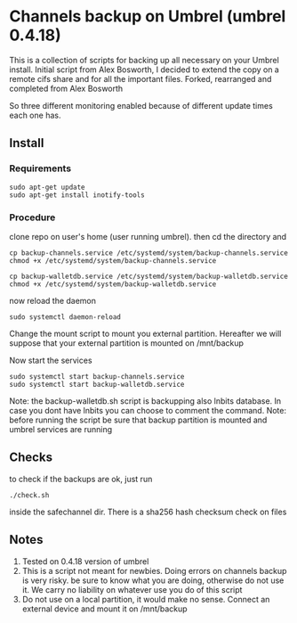 # Channels backup on Umbrel (umbrel 0.4.18)


This is a collection of scripts for backing up all necessary on your Umbrel install. Initial script from Alex Bosworth, I decided to extend the copy on a remote cifs share and for all the important files. Forked, rearranged and completed from Alex Bosworth

So three different monitoring enabled because of different update times each one has.

## Install

### Requirements

```
sudo apt-get update
sudo apt-get install inotify-tools
```

### Procedure

clone repo on user's home (user running umbrel). then cd the directory and

```
cp backup-channels.service /etc/systemd/system/backup-channels.service
chmod +x /etc/systemd/system/backup-channels.service
```


```
cp backup-walletdb.service /etc/systemd/system/backup-walletdb.service
chmod +x /etc/systemd/system/backup-walletdb.service
```

now reload the daemon

```
sudo systemctl daemon-reload

```

Change the mount script to mount you external partition. Hereafter we will suppose that your external partition is mounted on /mnt/backup

Now start the services

```
sudo systemctl start backup-channels.service 
sudo systemctl start backup-walletdb.service 
```

Note: the backup-walletdb.sh script is backupping also lnbits database. In case you dont have lnbits you can choose to comment the command.
Note: before running the script be sure that backup partition is mounted and umbrel services are running

## Checks

to check if the backups are ok, just run

```
./check.sh
```

inside the safechannel dir. There is a sha256 hash checksum check on files


## Notes

1. Tested on 0.4.18 version of umbrel
2. This is a script not meant for newbies. Doing errors on channels backup is very risky. be sure to know what you are doing, otherwise do not use it. We carry no liability on whatever use you do of this script
3. Do not use on a local partition, it would make no sense. Connect an external device and mount it on /mnt/backup
